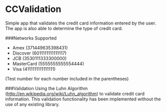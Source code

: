 # CCValidation
Simple app that validates the credit card information entered by the user. The app is also able to determine the type of credit card.

###Networks Supported

* Amex (371449635398431)
* Discover (6011111111111117)
* JCB (3530111333300000)
* MasterCard (5555555555554444)
* Visa (4111111111111111)

(Test number for each number included in the parentheses)

###Validation
Using the Luhn Algorithm (http://en.wikipedia.org/wiki/Luhn_algorithm) to validate credit card information. This validation functionality has been implemented without the use of any existing library.

